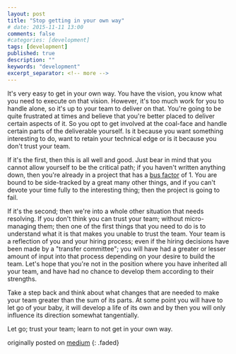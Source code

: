 ```yaml
---
layout: post
title: "Stop getting in your own way"
# date: 2015-11-11 13:00
comments: false
#categories: [development]
tags: [development]
published: true
description: ""
keywords: "development"
excerpt_separator: <!-- more -->
---
```


It's very easy to get in your own way. You have the vision, you know what you need to execute on that vision. However, it's too much work for you to handle alone, so it's up to your team to deliver on that. You're going to be quite frustrated at times and believe that you're better placed to deliver certain aspects of it. So you opt to get involved at the coal-face and handle certain parts of the deliverable yourself. Is it because you want something interesting to do, want to retain your technical edge or is it because you don't trust your team.

<!-- more -->

If it's the first, then this is all well and good. Just bear in mind that you cannot allow yourself to be the critical path; if you haven't written anything down, then you're already in a project that has a [bus factor](https://en.wikipedia.org/wiki/Bus_factor) of 1. You are bound to be side-tracked by a great many other things, and if you can't devote your time fully to the interesting thing; then the project is going to fail.

If it's the second; then we're into a whole other situation that needs resolving. If you don't think you can trust your team; without micro-managing them; then one of the first things that you need to do is to understand what it is that makes you unable to trust the team. Your team is a reflection of you and your hiring process; even if the hiring decisions have been made by a "transfer committee"; you will have had a greater or lesser amount of input into that process depending on your desire to build the team. Let's hope that you're not in the position where you have inherited all your team, and have had no chance to develop them according to their strengths.

Take a step back and think about what changes that are needed to make your team greater than the sum of its parts. At some point you will have to let go of your baby, it will develop a life of its own and by then you will only influence its direction somewhat tangentially.

Let go; trust your team; learn to not get in your own way.

originally posted on [medium](https://medium.com/order-from-ambiguity/stop-getting-in-your-own-way-14be94e3e850)
{: .faded}
